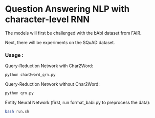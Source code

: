 # Question Answering NLP with character-level RNN

The models will first be challenged with the bAbI dataset from FAIR.

Next, there will be experiments on the SQuAD dataset.

### Usage :

Query-Reduction Network with Char2Word:
```bash
python char2word_qrn.py
```

Query-Reduction Network without Char2Word:
```bash
python qrn.py
```

Entity Neural Network (first, run format_babi.py to preprocess the data):
```bash
bash run.sh
```
